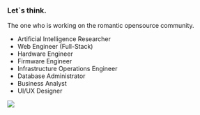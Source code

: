 <div id="intro">
    <h3>Let`s think.</h3>
    <p>The one who is working on the romantic opensource community.</p>
    <ul>
        <li>Artificial Intelligence Researcher</li>
        <li>Web Engineer (Full-Stack)</li>
        <li>Hardware Engineer</li>
        <li>Firmware Engineer</li>
        <li>Infrastructure Operations Engineer</li>
        <li>Database Administrator</li>
        <li>Business Analyst</li>
        <li>UI/UX Designer</li>
    </ul>
</div>
<div id="graph">
    <img src="https://github-readme-stats.vercel.app/api?username=supersonictw">
    <!--
    <img src="https://raw.githubusercontent.com/supersonictw/supersonictw/master/profile-summary-card-output/default/1-repos-per-language.svg">
    <img src="https://github-readme-stats.vercel.app/api/top-langs/?username=supersonictw&layout=compact">
    -->
</div>
